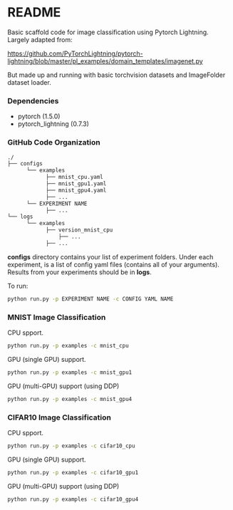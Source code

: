 
# README

Basic scaffold code for image classification using Pytorch Lightning. Largely adapted from:

https://github.com/PyTorchLightning/pytorch-lightning/blob/master/pl_examples/domain_templates/imagenet.py

But made up and running with basic torchvision datasets and ImageFolder dataset loader.

### Dependencies
- pytorch (1.5.0)
- pytorch_lightning (0.7.3)

### GitHub Code Organization
```bash
./
├── configs
      └── examples
            ├── mnist_cpu.yaml
            ├── mnist_gpu1.yaml
            ├── mnist_gpu4.yaml
            ├── ...
      └── EXPERIMENT NAME
            ├── ...
└── logs
      └── examples
            ├── version_mnist_cpu
                ├── ...
            ├── ...
```
**configs** directory contains your list of experiment folders. Under each experiment, is a list of config yaml files (contains all of your arguments). Results from your experiments should be in **logs**. 

To run:
```bash
python run.py -p EXPERIMENT NAME -c CONFIG YAML NAME
```

### MNIST Image Classification
CPU spport.
```bash
python run.py -p examples -c mnist_cpu
```

GPU (single GPU) support.
```bash
python run.py -p examples -c mnist_gpu1
```

GPU (multi-GPU) support (using DDP)
```bash
python run.py -p examples -c mnist_gpu4
```

### CIFAR10 Image Classification
CPU spport.
```bash
python run.py -p examples -c cifar10_cpu
```

GPU (single GPU) support.
```bash
python run.py -p examples -c cifar10_gpu1
```

GPU (multi-GPU) support (using DDP)
```bash
python run.py -p examples -c cifar10_gpu4
```
